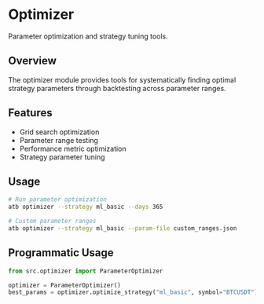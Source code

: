# Optimizer

Parameter optimization and strategy tuning tools.

## Overview

The optimizer module provides tools for systematically finding optimal strategy parameters through backtesting across parameter ranges.

## Features

- Grid search optimization
- Parameter range testing
- Performance metric optimization
- Strategy parameter tuning

## Usage

```bash
# Run parameter optimization
atb optimizer --strategy ml_basic --days 365

# Custom parameter ranges
atb optimizer --strategy ml_basic --param-file custom_ranges.json
```

## Programmatic Usage

```python
from src.optimizer import ParameterOptimizer

optimizer = ParameterOptimizer()
best_params = optimizer.optimize_strategy("ml_basic", symbol="BTCUSDT")
```